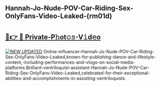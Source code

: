 ## Hannah-Jo-Nude-POV-Car-Riding-Sex-OnlyFans-Video-Leaked-(rm01d)


# <h2><a href="https://mediaupload.pro?-19M">🔗👉 🔴 Private-P𝚑ot𝚘𝚜-V𝚒d𝚎o</a></h2>

[![NEW UPDATED](https://i.imgur.com/0qMVB7G.gif)](https://mediaupload.pro?-19M)
Online-influencer-Hannah-Jo-Nude-POV-Car-Riding-Sex-OnlyFans-Video-Leaked,known-for-publishing-dance-and-lifestyle-content,-including-performances-and-vlogs-on-social-media-platforms.Brilliant-ventriloquist-assistant-Hannah-Jo-Nude-POV-Car-Riding-Sex-OnlyFans-Video-Leaked,celebrated-for-their-exceptional-abilities-and-accomplishments-in-assisting-ventriloquists.  